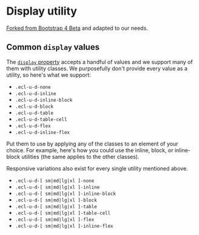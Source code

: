 # Display utility

[Forked from Bootstrap 4 Beta](https://getbootstrap.com/docs/4.0/utilities/display/)
and adapted to our needs.

## Common `display` values

The
[`display` property](https://developer.mozilla.org/en-US/docs/Web/CSS/display)
accepts a handful of values and we support many of them with utility classes. We
purposefully don't provide every value as a utility, so here's what we support:

* `.ecl-u-d-none`
* `.ecl-u-d-inline`
* `.ecl-u-d-inline-block`
* `.ecl-u-d-block`
* `.ecl-u-d-table`
* `.ecl-u-d-table-cell`
* `.ecl-u-d-flex`
* `.ecl-u-d-inline-flex`

Put them to use by applying any of the classes to an element of your choice. For
example, here's how you could use the inline, block, or inline-block utilities
(the same applies to the other classes).

Responsive variations also exist for every single utility mentioned above.

* `.ecl-u-d-[ sm|md|lg|xl ]-none`
* `.ecl-u-d-[ sm|md|lg|xl ]-inline`
* `.ecl-u-d-[ sm|md|lg|xl ]-inline-block`
* `.ecl-u-d-[ sm|md|lg|xl ]-block`
* `.ecl-u-d-[ sm|md|lg|xl ]-table`
* `.ecl-u-d-[ sm|md|lg|xl ]-table-cell`
* `.ecl-u-d-[ sm|md|lg|xl ]-flex`
* `.ecl-u-d-[ sm|md|lg|xl ]-inline-flex`
